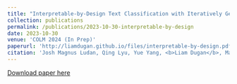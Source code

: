 ```yaml
---
title: "Interpretable-by-Design Text Classification with Iteratively Generated Concept Bottleneck"
collection: publications
permalink: /publications/2023-10-30-interpretable-by-design
date: 2023-10-30
venue: 'COLM 2024 (In Prep)'
paperurl: 'http://liamdugan.github.io/files/interpretable-by-design.pdf'
citation: 'Josh Magnus Ludan, Qing Lyu, Yue Yang, <b>Liam Dugan</b>, Mark Yatskar, and Chris Callison-Burch'
---
```


[Download paper here](http://liamdugan.github.io/files/interpretable-by-design.pdf)